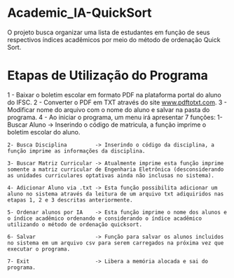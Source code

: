 # Academic_IA-QuickSort
O projeto busca organizar uma lista de estudantes em função de seus respectivos índices acadêmicos por meio do método de ordenação Quick Sort.

# Etapas de Utilização do Programa

1 - Baixar o boletim escolar em formato PDF na plataforma portal do aluno do IFSC.
2 - Converter o PDF em TXT através do site www.pdftotxt.com.
3 - Modificar nome do arquivo com o nome do aluno e salvar na pasta do programa.
4 - Ao iniciar o programa, um menu irá apresentar 7 funções: 
    1- Buscar Aluno             -> Inserindo o código de matricula, a função imprime o boletim escolar do aluno.
  
    2- Busca Disciplina         -> Inserindo o código da disciplina, a função imprime as informações da disciplina.
  
    3- Buscar Matriz Curricular -> Atualmente imprime esta função imprime somente a matriz curricular de Engenharia Eletrônica (desconsiderando as unidades curriculares optativas ainda não inclusas no sistema).
  
    4- Adicionar Aluno via .txt -> Esta função possibilita adicionar um aluno no sistema através da leitura de um arquivo txt adiquiridos nas etapas 1, 2 e 3 descritas anteriormente.
  
    5- Ordenar alunos por IA    -> Esta função imprime o nome dos alunos e o índice acadêmico ordenando e considerando o índice acadêmico utilizando o método de ordenação quicksort.
  
    6- Salvar                   -> Função para salvar os alunos incluidos no sistema em um arquivo csv para serem carregados na próxima vez que executar o programa.
    
    7- Exit                     -> Libera a memória alocada e sai do programa.
